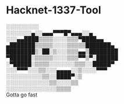 # Hacknet-1337-Tool

░░░░░░░░░</br>
░░░░░░░▄░░▄▄▄▀▀▀█▀▄▄▄░░▄</br>
░░░▄▄████▒▒▒▒░░░░▒▒▒▀████▄▄</br>
▄███████▒▒▒▒▒░░░░▒▒▒▒▒███████▄</br>
████████▒░██░▒░░░▒▒▒▄▄▒████████</br>
▀██████░▒▒▒▒▒░░░░▒▒▒▀▀▒▀░██████</br>
░▀█████░▒▒▒▒░░░░░░░▒▒▒░░█████▀</br>
░░░▀▀▀░░░▒▒░░░▄▄▄▄░░▒░░░░▀▀▀</br>
░░░░░░░░░░▒▒░░████▀░▒</br>
░░░░░░░░░░░░▒▒░░░░▒▒</br>
░░░░░░░░░░░░░░▒▒▒▒</br>
Gotta go fast
